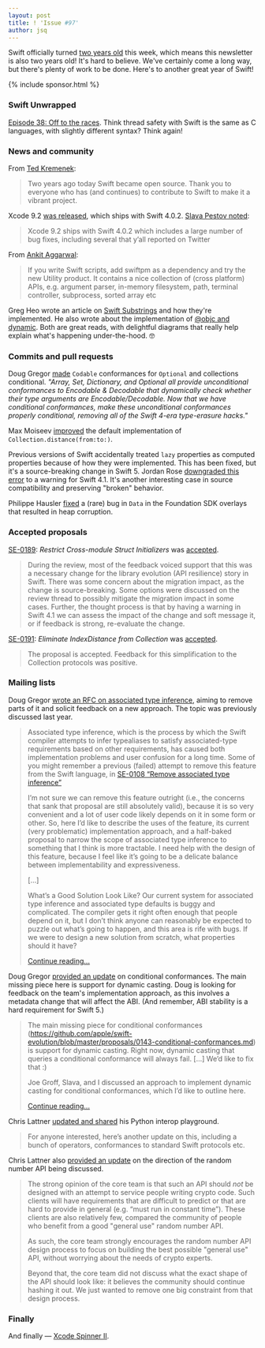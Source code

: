 ```yaml
---
layout: post
title: ! 'Issue #97'
author: jsq
---
```


Swift officially turned [two years old](https://twitter.com/tkremenek/status/937421502101602304) this week, which means this newsletter is also two years old! It's hard to believe. We've certainly come a long way, but there's plenty of work to be done. Here's to another great year of Swift!

<!--excerpt-->

{% include sponsor.html %}

### Swift Unwrapped

[Episode 38: Off to the races](https://spec.fm/podcasts/swift-unwrapped/97828). Think thread safety with Swift is the same as C languages, with slightly different syntax? Think again!

### News and community

From [Ted Kremenek](https://twitter.com/tkremenek/status/937421502101602304):

> Two years ago today Swift became open source.  Thank you to everyone who has (and continues) to contribute to Swift to make it a vibrant project.

Xcode 9.2 [was released](https://developer.apple.com/news/releases/?id=12042017b), which ships with Swift 4.0.2. [Slava Pestov noted](https://twitter.com/slava_pestov/status/938161436693446656):

> Xcode 9.2 ships with Swift 4.0.2 which includes a large number of bug fixes, including several that y’all reported on Twitter

From [Ankit Aggarwal](https://twitter.com/aciidb0mb3r/status/936386272318197760):

> If you write Swift scripts, add swiftpm as a dependency and try the new Utility product. It contains a nice collection of (cross platform) APIs, e.g. argument parser,  in-memory filesystem, path, terminal controller, subprocess, sorted array etc

Greg Heo wrote an article on [Swift Substrings](https://swiftunboxed.com/stdlib/substrings/) and how they're implemented. He also wrote about the implementation of [@objc and dynamic](https://swiftunboxed.com/interop/objc-dynamic/). Both are great reads, with delightful diagrams that really help explain what's happening under-the-hood. 🤓

### Commits and pull requests

Doug Gregor [made](https://github.com/apple/swift/pull/13178) `Codable` conformances for `Optional` and collections conditional. *"Array, Set, Dictionary, and Optional all provide unconditional conformances to Encodable & Decodable that dynamically check whether their type arguments are Encodable/Decodable. Now that we have conditional conformances, make these unconditional conformances properly conditional, removing all of the Swift 4-era type-erasure hacks."*

Max Moiseev [improved](https://github.com/apple/swift/pull/13292) the default implementation of `Collection.distance(from:to:)`.

Previous versions of Swift accidentally treated `lazy` properties as computed properties because of how they were implemented. This has been fixed, but it's a source-breaking change in Swift 5. Jordan Rose [downgraded this error](https://github.com/apple/swift/pull/13308) to a warning for Swift 4.1. It's another interesting case in source compatibility and preserving "broken" behavior.

Philippe Hausler [fixed](https://github.com/apple/swift/pull/13280) a (rare) bug in `Data` in the Foundation SDK overlays that resulted in heap corruption.

### Accepted proposals

[SE-0189](https://github.com/apple/swift-evolution/blob/master/proposals/0189-restrict-cross-module-struct-initializers.md): *Restrict Cross-module Struct Initializers* was [accepted](https://lists.swift.org/pipermail/swift-evolution-announce/2017-November/000414.html).

> During the review, most of the feedback voiced support that this was a necessary change for the library evolution (API resilience) story in Swift.  There was some concern about the migration impact, as the change is source-breaking.  Some options were discussed on the review thread to possibly mitigate the migration impact in some cases.  Further, the thought process is that by having a warning in Swift 4.1 we can assess the impact of the change and soft message it, or if feedback is strong, re-evaluate the change.

[SE-0191](https://github.com/apple/swift-evolution/blob/master/proposals/0191-eliminate-indexdistance.md): *Eliminate IndexDistance from Collection* was [accepted](https://lists.swift.org/pipermail/swift-evolution-announce/2017-December/000415.html).

> The proposal is accepted. Feedback for this simplification to the Collection protocols was positive.

### Mailing lists

Doug Gregor [wrote an RFC on associated type inference](https://lists.swift.org/pipermail/swift-evolution/Week-of-Mon-20171127/041831.html), aiming to remove parts of it and solicit feedback on a new approach. The topic was previously discussed last year.

> Associated type inference, which is the process by which the Swift compiler attempts to infer typealiases to satisfy associated-type requirements based on other requirements, has caused both implementation problems and user confusion for a long time. Some of you might remember a previous (failed) attempt to remove this feature from the Swift language, in [SE-0108 “Remove associated type inference”](https://github.com/apple/swift-evolution/blob/master/proposals/0108-remove-assoctype-inference.md)
>
> I’m not sure we can remove this feature outright (i.e., the concerns that sank that proposal are still absolutely valid), because it is so very convenient and a lot of user code likely depends on it in some form or other. So, here I’d like to describe the uses of the feature, its current (very problematic) implementation approach, and a half-baked proposal to narrow the scope of associated type inference to something that I think is more tractable. I need help with the design of this feature, because I feel like it’s going to be a delicate balance between implementability and expressiveness.
>
> [...]
>
> What’s a Good Solution Look Like?
Our current system for associated type inference and associated type defaults is buggy and complicated. The compiler gets it right often enough that people depend on it, but I don’t think anyone can reasonably be expected to puzzle out what’s going to happen, and this area is rife with bugs. If we were to design a new solution from scratch, what properties should it have?
>
> [Continue reading...](https://lists.swift.org/pipermail/swift-evolution/Week-of-Mon-20171127/041831.html)

Doug Gregor [provided an update](https://lists.swift.org/pipermail/swift-dev/Week-of-Mon-20171204/006107.html) on conditional conformances. The main missing piece here is support for dynamic casting. Doug is looking for feedback on the team's implementation approach, as this involves a metadata change that will affect the ABI. (And remember, ABI stability is a hard requirement for Swift 5.)

> The main missing piece for conditional conformances (https://github.com/apple/swift-evolution/blob/master/proposals/0143-conditional-conformances.md) is support for dynamic casting. Right now, dynamic casting that queries a conditional conformance will always fail. [...] We’d like to fix that :)
>
> Joe Groff, Slava, and I discussed an approach to implement dynamic casting for conditional conformances, which I’d like to outline here.
>
> [Continue reading...](https://lists.swift.org/pipermail/swift-dev/Week-of-Mon-20171204/006107.html)

Chris Lattner [updated and shared](https://lists.swift.org/pipermail/swift-evolution/Week-of-Mon-20171204/042029.html) his Python interop playground.

> For anyone interested, here’s another update on this, including a bunch of operators, conformances to standard Swift protocols etc.

Chris Lattner also [provided an update](https://lists.swift.org/pipermail/swift-evolution/Week-of-Mon-20171204/042034.html) on the direction of the random number API being discussed.

> The strong opinion of the core team is that such an API should *not* be designed with an attempt to service people writing crypto code.  Such clients will have requirements that are difficult to predict or that are hard to provide in general (e.g. “must run in constant time”).  These clients are also relatively few, compared the community of people who benefit from a good "general use" random number API.
>
> As such, the core team strongly encourages the random number API design process to focus on building the best possible "general use" API, without worrying about the needs of crypto experts.
>
> Beyond that, the core team did not discuss what the exact shape of the API should look like: it believes the community should continue hashing it out.  We just wanted to remove one big constraint from that design process.

### Finally

And finally &mdash; [Xcode Spinner II](https://twitter.com/modocache/status/937430138857447424).
